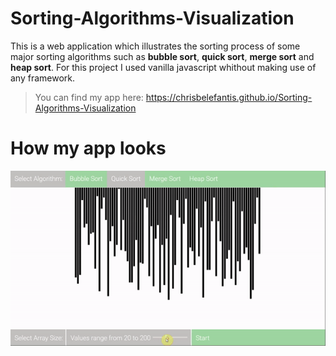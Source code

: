 # Sorting-Algorithms-Visualization
 This is a web application which illustrates the sorting process of some major sorting algorithms such  as **bubble sort**, **quick sort**, **merge sort** and **heap sort**. For this project I used vanilla
javascript whithout making use of any framework.

> You can find my app here: https://chrisbelefantis.github.io/Sorting-Algorithms-Visualization

# How my app looks

<p align="center">
	<img src="/images/sorting.gif" >
</p>
